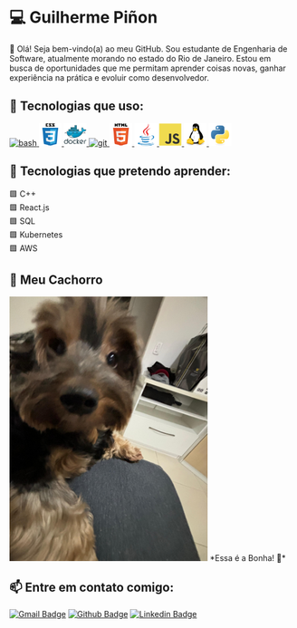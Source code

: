 # 💻 Guilherme Piñon

👋 Olá! Seja bem-vindo(a) ao meu GitHub.
Sou estudante de Engenharia de Software, atualmente morando no estado do Rio de Janeiro. Estou em busca de oportunidades que me permitam aprender coisas novas, ganhar experiência na prática e evoluir como desenvolvedor.

## 🔧 Tecnologias que uso:
<p align="left"> <a href="https://www.gnu.org/software/bash/" target="_blank" rel="noreferrer"> <img src="https://www.vectorlogo.zone/logos/gnu_bash/gnu_bash-icon.svg" alt="bash" width="40" height="40"/> </a> <a href="https://www.w3schools.com/css/" target="_blank" rel="noreferrer"> <img src="https://raw.githubusercontent.com/devicons/devicon/master/icons/css3/css3-original-wordmark.svg" alt="css3" width="40" height="40"/> </a> <a href="https://www.docker.com/" target="_blank" rel="noreferrer"> <img src="https://raw.githubusercontent.com/devicons/devicon/master/icons/docker/docker-original-wordmark.svg" alt="docker" width="40" height="40"/> </a> <a href="https://git-scm.com/" target="_blank" rel="noreferrer"> <img src="https://www.vectorlogo.zone/logos/git-scm/git-scm-icon.svg" alt="git" width="40" height="40"/> </a> <a href="https://www.w3.org/html/" target="_blank" rel="noreferrer"> <img src="https://raw.githubusercontent.com/devicons/devicon/master/icons/html5/html5-original-wordmark.svg" alt="html5" width="40" height="40"/> </a> <a href="https://www.java.com" target="_blank" rel="noreferrer"> <img src="https://raw.githubusercontent.com/devicons/devicon/master/icons/java/java-original.svg" alt="java" width="40" height="40"/> </a> <a href="https://developer.mozilla.org/en-US/docs/Web/JavaScript" target="_blank" rel="noreferrer"> <img src="https://raw.githubusercontent.com/devicons/devicon/master/icons/javascript/javascript-original.svg" alt="javascript" width="40" height="40"/> </a> <a href="https://www.linux.org/" target="_blank" rel="noreferrer"> <img src="https://raw.githubusercontent.com/devicons/devicon/master/icons/linux/linux-original.svg" alt="linux" width="40" height="40"/> </a> <a href="https://www.python.org" target="_blank" rel="noreferrer"> <img src="https://raw.githubusercontent.com/devicons/devicon/master/icons/python/python-original.svg" alt="python" width="40" height="40"/> </a> </p>

## 🌱 Tecnologias que pretendo aprender:

🟩 C++<br>
🟩 React.js<br>
🟩 SQL<br>
🟩 Kubernetes<br>
🟩 AWS


## 🐶 Meu Cachorro
<img src="./foto_da_bonha.jpeg" width="350">
*Essa é a Bonha! 🐾*

## 📫 Entre em contato comigo:
[![Gmail Badge](https://img.shields.io/badge/-Gmail-d14836?style=flat-square&logo=Gmail&logoColor=white&link=mailto:guipinon97@gmail.com)](mailto:guipinon97@gmail.com)
[![Github Badge](http://img.shields.io/badge/-Github-black?style=flat-square&logo=github&link=https://github.com/gspinon)](https://github.com/gspinon)
[![Linkedin Badge](https://img.shields.io/badge/-LinkedIn-blue?style=flat-square&logo=Linkedin&logoColor=white&link=https://www.linkedin.com/in/gspinon/)](https://www.linkedin.com/in/gspinon/)

